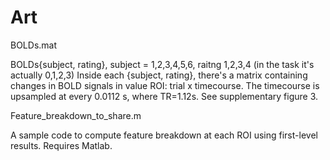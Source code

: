 # Art

BOLDs.mat

BOLDs{subject, rating}, subject = 1,2,3,4,5,6, raitng 1,2,3,4 (in the task it's actually 0,1,2,3)
Inside each {subject, rating}, there's a matrix containing changes in BOLD signals in value ROI: trial x timecourse.
The timecourse is upsampled at every 0.0112 s, where TR=1.12s. See supplementary figure 3.

Feature_breakdown_to_share.m

A sample code to compute feature breakdown at each ROI using first-level results. Requires Matlab.


